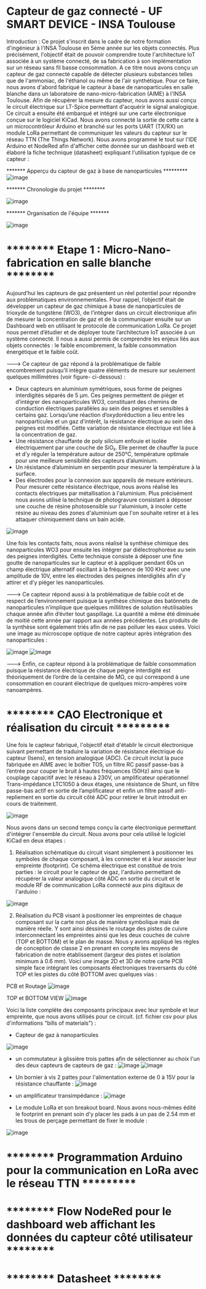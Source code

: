 # Capteur de gaz connecté - UF SMART DEVICE - INSA Toulouse 

Introduction : Ce projet s'inscrit dans le cadre de notre formation d'ingénieur à l'INSA Toulouse en 5ème année sur les objets connectés. Plus précisément, l'objectif était de pouvoir comprendre toute l'architecture IoT associée à un système connecté, de sa fabrication à son implémentation sur un réseau sans fil basse consommation. A ce titre nous avons conçu un capteur de gaz connecté capable de détecter plusieurs substances telles que de l'ammoniac, de l'éthanol ou même de l'air synthétique. Pour ce faire, nous avons d'abord fabriqué le capteur à base de nanoparticules en salle blanche dans un laboratoire de nano-micro-fabrication (AIME) à l'INSA Toulouse. Afin de récupérer la mesure du capteur, nous avons aussi conçu le circuit électrique sur LT-Spice permettant d'acquérir le signal analogique. Ce circuit a ensuite été embarqué et intégré sur une carte électronique conçue sur le logiciel KiCad. Nous avons connecté la sortie de cette carte à un microcontrôleur Arduino et branché sur les ports UART (TX/RX) un module LoRa permettant de communiquer les valeurs du capteur sur le réseau TTN (The Things Network). Nous avons programmé le tout sur l'IDE Arduino et NodeRed afin d'afficher cette donnée sur un dashboard web et élaboré la fiche technique (datasheet) expliquant l'utilisation typique de ce capteur : 

******* Apperçu du capteur de gaz à base de nanoparticules *********
![image](https://user-images.githubusercontent.com/74780897/148231435-45145006-497f-4275-be46-3ff1465b531f.png)


******* Chronologie du projet ********

![image](https://user-images.githubusercontent.com/74780897/148228389-c45cbe69-aad9-4a1f-9217-174bfb960774.png)



******* Organisation de l'équipe *******

![image](https://user-images.githubusercontent.com/74780897/148241799-a8798eab-e498-44a4-9889-47ead873832f.png)


# ******** Etape 1 : Micro-Nano-fabrication en salle blanche ********

Aujourd’hui les capteurs de gaz présentent un réel potentiel pour répondre aux problématiques environnementales. Pour rappel, l’objectif était de développer un capteur de gaz chimique à base de nanoparticules de trioxyde de tungstène (WO3), de l’intégrer dans un circuit électronique afin de mesurer la concentration de gaz et de la communiquer ensuite sur un Dashboard web en utilisant le protocole de communication LoRa.  Ce projet nous permet d’étudier et de déployer toute l’architecture IoT associée à un système connecté. Il nous a aussi permis de comprendre les enjeux liés aux objets connectés : le faible encombrement, la faible consommation énergétique et le faible coût. 

---> Ce capteur de gaz répond à la problématique de faible encombrement puisqu’il intègre quatre éléments de mesure sur seulement quelques millimètres (voir figure- ci-dessous) : 
-	Deux capteurs en aluminium symétriques, sous forme de peignes interdigités séparés de 5 µm. Ces peignes permettent de piéger et d’intégrer des nanoparticules WO3, constituant des chemins de conduction électriques parallèles au sein des peignes et sensibles à certains gaz. Lorsqu’une réaction d’oxydoréduction a lieu entre les nanoparticules et un gaz d’intérêt, la résistance électrique au sein des peignes est modifiée. Cette variation de résistance électrique est liée à la concentration de gaz. 
-	Une résistance chauffante de poly silicium enfouie et isolée électriquement par une couche de SiO₂. Elle permet de chauffer la puce et d’y réguler la température autour de 250°C, température optimale pour une meilleure sensibilité des capteurs d’aluminium.
-	Un résistance d’aluminium en serpentin pour mesurer la température à la surface.
-	Des électrodes pour la connexion aux appareils de mesure extérieurs. Pour mesurer cette résistance électrique, nous avons réalisé les contacts électriques par métallisation à l'aluminium. Plus précisément nous avons utilisé la technique de photogravure consistant à déposer une couche de résine photosensible sur l'aluminium, à insoler cette résine au niveau des zones d'aluminium que l'on souhaite retirer et à les attaquer chimiquement dans un bain acide.

![image](https://user-images.githubusercontent.com/74780897/148229191-f5715afd-bd67-4975-93c8-f305f55eaef4.png) 



Une fois les contacts faits, nous avons réalisé la synthèse chimique des nanoparticules WO3 pour ensuite les intégrer par diélectrophorèse au sein des peignes interdigités. Cette technique consiste à déposer une fine goutte de nanoparticules sur le capteur et à appliquer pendant 60s un champ électrique alternatif oscillant à la fréquence de 100 KHz avec une amplitude de 10V, entre les électrodes des peignes interdigités afin d’y attirer et d’y piéger les nanoparticules. 

---> Ce capteur répond aussi à la problématique de faible coût et de respect de l’environnement puisque la synthèse chimique des batônnets de nanoparticules n’implique que quelques millilitres de solution réutilisables chaque année afin d’éviter tout gaspillage. La quantité a même été diminuée de moitié cette année par rapport aux années précédentes. Les produits de la synthèse sont également triés afin de ne pas polluer les eaux usées. Voici une image au microscope optique de notre capteur après intégration des nanoparticules :

![image](https://user-images.githubusercontent.com/74780897/148247050-023a153e-0810-49ff-a663-37364674bb5f.png) ![image](https://user-images.githubusercontent.com/74780897/148247278-50ccd44b-96d9-4411-911e-44d410e7235c.png)


---> Enfin, ce capteur répond à la problématique de faible consommation puisque la résistance électrique de chaque peigne interdigité est théoriquement de l’ordre de la centaine de MΩ, ce qui correspond à une consommation en courant électrique de quelques micro-ampères voire nanoampères. 


# ******** CAO Electronique et réalisation du circuit *********

Une fois le capteur fabriqué, l'objectif était d'établir le circuit électronique suivant permettant de traduire la variation de résistance électrique du capteur (Isens), en tension analogique (ADC). Ce circuit inclut la puce fabriquée en AIME avec le boîtier TO5, un filtre RC passif passe-bas à l’entrée pour couper le bruit à hautes fréquences (50Hz) ainsi que le couplage capacitif avec le réseau à 230V, un amplificateur opérationnel Trans-impédance LTC1050 à deux étages, une résistance de Shunt, un filtre passe-bas actif en sortie de l’amplificateur et enfin un filtre passif anti-repliement en sortie du circuit côté ADC pour retirer le bruit introduit en cours de traitement.  

![image](https://user-images.githubusercontent.com/74780897/148254694-57e4d97a-c8c7-4885-8672-b3a68aa8baac.png)



Nous avons dans un second temps conçu la carte électronique permettant d'intégrer l'ensemble du circuit. Nous avons pour cela utilisé le logiciel KiCad en deux étapes : 

1) Réalisation schématique du circuit visant simplement à positionner les symboles de chaque composant, à les connecter et à leur associer leur empreinte (footprint). Ce schéma électrique est constitué de trois parties : le circuit pour le capteur de gaz, l'arduino permettant de récupérer la valeur analogique côté ADC en sortie du circuit et le module RF de communication LoRa connecté aux pins digitaux de l'arduino : 

![image](https://user-images.githubusercontent.com/74780897/148240620-57bdce98-2a73-4cca-b73d-4eb1045c4272.png)

2) Réalisation du PCB visant à positionner les empreintes de chaque composant sur la carte non plus de manière symbolique mais de manière réelle. Y sont ainsi déssinés le routage des pistes de cuivre interconnectant les empreintes ainsi que les deux couches de cuivre (TOP et BOTTOM) et le plan de masse. Nous y avons appliqué les règles de conception de classe 2 en prenant en compte les moyens de fabrication de notre établissement (largeur des pistes et isolation minimum à 0.6 mm). Voici une image 2D et 3D de notre carte PCB simple face intégrant les composants électroniques traversants du côté TOP et les pistes du côté  BOTTOM avec quelques vias : 

PCB et Routage
![image](https://user-images.githubusercontent.com/74780897/148241474-2ae13e45-672a-42c7-8ce5-e8f0fbf2911f.png)

TOP et BOTTOM VIEW
![image](https://user-images.githubusercontent.com/74780897/148248571-5c3752bf-bf55-4adc-965c-9175450625c6.png)


Voici la liste compléte des composants principaux avec leur symbole et leur empreinte, que nous avons utilisés pour ce circuit. (cf. fichier csv pour plus d'informations "bills of materials") :

- Capteur de gaz à nanoparticules

![image](https://user-images.githubusercontent.com/74780897/148249846-beb5565d-c839-41f4-b874-8f9406897837.png)


- un commutateur à glissière trois pattes afin de sélectionner au choix l'un des deux capteurs de capteurs de gaz : 
![image](https://user-images.githubusercontent.com/74780897/148246720-a0ab246a-a4dc-416b-b20c-f2f431c89d14.png) ![image](https://user-images.githubusercontent.com/74780897/148246759-e756ce92-98fc-422f-8817-e6daa4441621.png)

- Un bornier à vis 2 pattes pour l'alimentation externe de 0 à 15V pour la résistance chauffante : 
![image](https://user-images.githubusercontent.com/74780897/148249086-0fc0fce7-8f0a-4d01-a988-1b0626394b62.png)

- un amplificateur transimpédance : 
![image](https://user-images.githubusercontent.com/74780897/148249265-d36b3cd6-2994-4987-9736-ac52a10a52e8.png)

- Le module LoRa et son breakout board. Nous avons nous-mêmes édité le footprint en prenant soin d'y placer les pads à un pas de 2.54 mm et les trous de perçage permettant de fixer le module : 

![image](https://user-images.githubusercontent.com/74780897/148250001-f208fb54-d1c8-46aa-91dd-d67bbd0dfa7a.png)


# ******** Programmation Arduino pour la communication en LoRa avec le réseau TTN ********* 




# ******** Flow NodeRed pour le dashboard web affichant les données du capteur côté utilisateur ********


# ******** Datasheet ********



        



